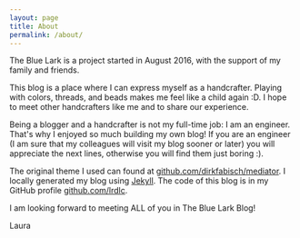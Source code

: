 ```yaml
---
layout: page
title: About
permalink: /about/
---
```


The Blue Lark is a project started in August 2016,
with the support of my family and friends. 

This blog is a place where I can express myself as a handcrafter. 
 Playing with 
colors, threads, and beads makes me feel like  a child again :D. 
I hope to
meet other handcrafters like me and to share our experience.

Being a blogger and a handcrafter is not my full-time job: I am an engineer.
That's why I enjoyed so much building my own blog!
If you are an engineer (I am sure that my colleagues  will visit my blog
sooner or later) you will appreciate the next lines, otherwise 
you will find them just boring :). 

The original theme I used can
found at 
[github.com/dirkfabisch/mediator](https://github.com/dirkfabisch/mediator). I locally generated my blog
using [Jekyll](https://jekyllrb.com/). The code of this blog is in my GitHub
profile [github.com/lrdlc](https://github.com/lrdlc).

I am looking forward to meeting ALL of you in The Blue Lark Blog!

Laura
